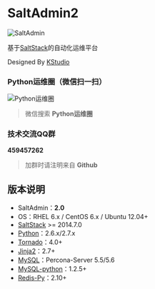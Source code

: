 SaltAdmin2
=========

![SaltAdmin](https://github.com/luxiaok/SaltAdmin/raw/master/static/images/SaltAdminLogo.jpg)

基于[SaltStack](https://github.com/saltstack/salt)的自动化运维平台

Designed By [KStudio](http://github.com/xkstudio)

### Python运维圈（微信扫一扫） ###

![Python运维圈](https://github.com/luxiaok/SaltAdmin/raw/master/static/images/ops_circle_qrcode.jpg)

>微信搜索 **Python运维圈**

### 技术交流QQ群 ###

**459457262**

>加群时请注明来自 **Github**

## 版本说明 ##
* SaltAdmin：**2.0**
* OS：RHEL 6.x / CentOS 6.x / Ubuntu 12.04+
* [SaltStack](https://github.com/saltstack/salt) >= 2014.7.0
* [Python](http://www.python.org)：2.6.x/2.7.x
* [Tornado](http://www.tornadoweb.org/)：4.0+
* [Jinja2](http://jinja.pocoo.org/)：2.7+
* [MySQL](http://www.percona.com/)：Percona-Server 5.5/5.6
* [MySQL-python](http://pypi.python.org/pypi/MySQL-python)：1.2.5+
* [Redis-Py](https://github.com/andymccurdy/redis-py)：2.10+